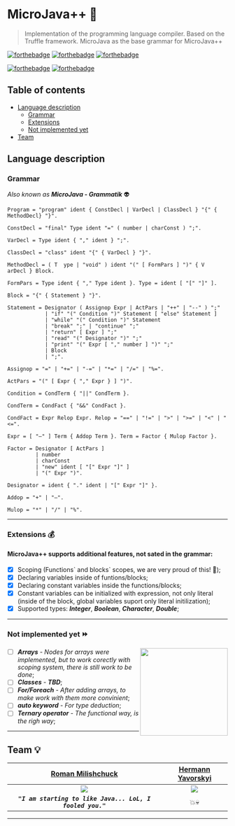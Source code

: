 # MicroJava++ :penguin:
> Implementation of the programming language compiler. Based on the Truffle framework. MicroJava as the base grammar for MicroJava++

[![forthebadge](https://forthebadge.com/images/badges/made-with-java.svg)](https://forthebadge.com)
[![forthebadge](https://forthebadge.com/images/badges/built-with-science.svg)](https://forthebadge.com)
[![forthebadge](https://forthebadge.com/images/badges/built-with-resentment.svg)](https://forthebadge.com)

[![forthebadge](https://forthebadge.com/images/badges/pretty-risque.svg)](https://forthebadge.com)
[![forthebadge](https://forthebadge.com/images/badges/you-didnt-ask-for-this.svg)](https://forthebadge.com)

## Table of contents
 - [Language description](#language-description)
   - [Grammar](#grammar)
   - [Extensions](#extensions-moneybag)
   - [Not implemented yet](#not-implemented-yet-fast_forward)
 - [Team](#team-bulb)
 
## Language description
 ### Grammar
 *Also known as __MicroJava - Grammatik__* :alien:
 ```
 Program = "​program​" ​ident​ ​{ ​ConstDecl ​| ​VarDecl ​| ​ClassDecl ​} "​{​" ​{​MethodDecl​}​ "​}​". 
 
 ConstDecl = "​final​" ​Type​ ​ident​ "​=​" ​( ​number ​| ​charConst ​)​ "​;​". 
 
 VarDecl = Type​ ​ident​ ​{ ​"​,​" ​ident ​}​ "​;​". 

 ClassDecl = "​class​" ​ident​ "​{​" ​{ ​VarDecl ​} ​"​}​". 
 
 MethodDecl = ( T ​ ype ​| ​"​void​" ​)​ ​ident​ "​(​" ​[ ​FormPars ​]​ "​)​" { V ​ arDecl ​}​ ​Block​. 
 
 FormPars = Type​ ​ident​ ​{ ​"​,​" ​Type​ ​ident ​}​. Type = ident​ ​[ ​"​[​" "​]​" ​]​. 
 
 Block = "​{​" ​{ ​Statement ​}​ "​}​". 
 
 Statement = Designator​ ​( ​Assignop​ ​Expr ​|​ ​ActPars​ ​| ​"​++​" ​| ​"​--​" ​)​ "​;​" 
             | "​if​" "​(​" ​Condition​ "​)​" ​Statement​ ​[ ​"​else​" ​Statement ​] 
             | "​while​" "​(​" ​Condition​ "​)​" ​Statement 
             | "​break​" "​;​" | "​continue​" "​;​" 
             | "​return​" ​[ ​Expr ​]​ "​;​" 
             | "​read​" "​(​" ​Designator​ "​)​" "​;​" 
             | "​print​" "​(​" ​Expr​ ​[ ​"​,​" ​number ​]​ "​)​" "​;​" 
             | Block 
             | "​;​". 
 
 Assignop = "​=​" ​| ​"​+=​" ​| ​"​-=​" ​| ​"​*=​" ​| ​"​/=​" ​| ​"​%=​". 
 
 ActPars = "​(​" ​[ ​Expr ​{ ​"​,​" ​Expr ​} ] ​"​)​". 
 
 Condition = CondTerm​ ​{ ​"​||​" ​CondTerm ​}​. 
 
 CondTerm = CondFact​ ​{ ​"​&&​" ​CondFact ​}​. 
 
 CondFact = Expr​ ​Relop​ ​Expr​. Relop = "​==​" ​| ​"​!=​" ​| ​"​>​" ​| ​"​>=​" ​| ​"​<​" ​| ​"​<=​". 
 
 Expr = [ ​"​–​" ​]​ ​Term​ ​{ ​Addop​ ​Term ​}​. Term = Factor​ ​{ ​Mulop​ ​Factor ​}​. 
 
 Factor = Designator​ ​[ ​ActPars ​] 
          | number 
          | charConst 
          | "​new​" ​ident​ ​[ ​"​[​" ​Expr​ "​]​" ​]
          | "​(​" ​Expr​ "​)​". 
          
 Designator = ident​ ​{ ​"​.​" ​ident ​| ​"​[​" ​Expr​ "​]​" ​}​.
 
 Addop = "​+​" ​| ​"​–​". 
 
 Mulop = "​*​" ​| ​"​/​" ​| ​"​%​". 
 ```
 ---
  ### Extensions :moneybag:
  #### MicroJava++ supports additional features, not sated in the grammar:
  - [x] Scoping (Functions\` and blocks\` scopes, we are very proud of this! :raised_hands:);
  - [x] Declaring variables inside of funtions/blocks;
  - [x] Declaring constant variables inside the functions/blocks;
  - [x] Constant variables can be initialized with expression, not only literal (inside of the block, global variables suport only literal initilization);
  - [x] Supported types: __*Integer*__, __*Boolean*__, __*Character*__, __*Double*__;
  ---
  ### Not implemented yet :fast_forward:
   <img align="right" src="https://external-preview.redd.it/YUekcxC1fM0eptolWQcUNwJmEJSDnBrBHIrYEyuR_9M.jpg?width=216&crop=smart&auto=webp&s=9581d79964d1b7de50680d5e6ce652c56632a486" height="200">
   
  - [ ] __*Arrays*__ *- Nodes for arrays were implemented, but to work corectly with scoping system, there is still work to be done*;
  - [ ] __*Classes*__ - __*TBD*__;
  - [ ] __*For/Foreach*__ - *After adding arrays, to make work with them more convinient*;
  - [ ] __*auto keyword*__ - *For type deduction*;
  - [ ] __*Ternary operator*__ - *The functional way, is the righ way*;
  
  ---
  ## Team :bulb:
  | [Roman Milishchuck](https://github.com/RomanMilishchuk) | [Hermann Yavorskyi](https://github.com/wardady) |
  | :---: | :---: |
  | <img src="https://i.imgur.com/FtFe4GD.gif"> | <img src="https://66.media.tumblr.com/dd21357585350785d3aa72c2306f1bbf/tumblr_osmh86FMB41qehrvso2_500.gifv"> |
|  __*` "I am starting to like Java... LoL, I fooled you." `*__ |  :boom::skull:  |

---
